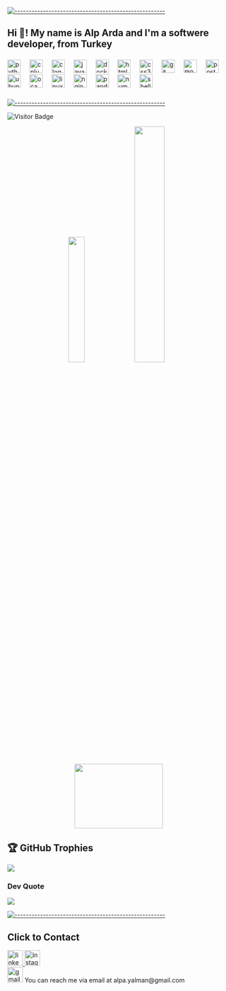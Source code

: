[![-----------------------------------------------------](
https://raw.githubusercontent.com/andreasbm/readme/master/assets/lines/aqua.png)](https://github.com/alpardayalman?tab=repositories)

<h2 align="left">Hi 👋! My name is Alp Arda and I'm a softwere developer, from Turkey</h2>

###

<div align="left">
  <img src="https://cdn.jsdelivr.net/gh/devicons/devicon/icons/python/python-original.svg" height="30" alt="python logo"  />
  <img width="12" />
  <img src="https://cdn.jsdelivr.net/gh/devicons/devicon/icons/cplusplus/cplusplus-original.svg" height="30" alt="cplusplus logo" />
  <img width="12" />
  <img src="https://cdn.jsdelivr.net/gh/devicons/devicon/icons/c/c-original.svg" height="30" alt="c logo" />
  <img width="12" />
  <img src="https://cdn.jsdelivr.net/gh/devicons/devicon/icons/javascript/javascript-original.svg" height="30" alt="javascript logo"  />
  <img width="12" />
  <img src="https://cdn.jsdelivr.net/gh/devicons/devicon/icons/docker/docker-original.svg" height="30" alt="docker logo" />
  <img width="12" />
  <img src="https://cdn.jsdelivr.net/gh/devicons/devicon/icons/html5/html5-original.svg" height="30" alt="html5 logo"  />
  <img width="12" />
  <img src="https://cdn.jsdelivr.net/gh/devicons/devicon/icons/css3/css3-original.svg" height="30" alt="css3 logo"  />
  <img width="12" />
  <img src="https://cdn.jsdelivr.net/gh/devicons/devicon/icons/git/git-original.svg" height="30" alt="git logo" />
  <img width="12" />
  <img src="https://cdn.jsdelivr.net/gh/devicons/devicon/icons/mongodb/mongodb-original.svg" height="30" alt="mongodb logo" />
  <img width="12" />
  <img src="https://cdn.jsdelivr.net/gh/devicons/devicon/icons/postgresql/postgresql-original.svg" height="30" alt="postgresql logo" />
  <img width="12" />
  <img src="https://cdn.jsdelivr.net/gh/devicons/devicon/icons/ubuntu/ubuntu-plain.svg" height="30" alt="ubuntu logo" />
  <img width="12" />
  <img src="https://cdn.jsdelivr.net/gh/devicons/devicon/icons/ocaml/ocaml-original.svg" height="30" alt="ocaml logo" />
  <img width="12" />
  <img src="https://cdn.jsdelivr.net/gh/devicons/devicon/icons/linux/linux-original.svg" height="30" alt="linux logo" />
  <img width="12" />
  <img src="https://cdn.jsdelivr.net/gh/devicons/devicon/icons/nginx/nginx-original.svg" height="30" alt="nginx logo" />
  <img width="12" />
  <img src="https://cdn.jsdelivr.net/gh/devicons/devicon/icons/pandas/pandas-original.svg" height="30" alt="pandas logo" />
  <img width="12" />
  <img src="https://cdn.jsdelivr.net/gh/devicons/devicon/icons/numpy/numpy-original.svg" height="30" alt="numpy logo" />
<img width="12" />
 <img src="https://img.shields.io/static/v1?message=Shell%20Script&logo=linux&label=&color=orange&logoColor=white&labelColor=&style=for-the-badge" height="30" alt="shell script logo" />
<img width="12" />
</div>

###


###

[![-----------------------------------------------------](
https://raw.githubusercontent.com/andreasbm/readme/master/assets/lines/aqua.png)](https://github.com/alpardayalman?tab=repositories)

![Visitor Badge](https://visitor-badge.laobi.icu/badge?page_id=alpardayalman1.alpardayalman)
 
<p align="center">
 
<!--  <img width="35%" src="https://github-readme-stats.vercel.app/api?username=alpardayalman&show_icons=true&include_all_commits=true&theme=blue-green" alt="Alp's Github Stats" /> -->
 <img width="27%" src="https://github-readme-stats.vercel.app/api/top-langs/?username=alpardayalman&layout=compact&count_private=true&theme=blue-green" />
 <img width="37%" src="https://github-readme-streak-stats.herokuapp.com/?user=alpardayalman&show_icons=true&locale=en&layout=compact&theme=blue-green&line_height=0" />
  <img height="146" width="200" src="https://i.pinimg.com/originals/2f/45/a2/2f45a2bfde367d5608532bb880f6a64d.gif" />
</p> 

## 🏆 GitHub Trophies
![](https://github-profile-trophy.vercel.app/?username=alpardayalman&theme=radical&no-frame=false&no-bg=true&margin-w=4)

### Dev Quote
![](https://quotes-github-readme.vercel.app/api?type=horizontal&theme=radical)
 
[![-----------------------------------------------------](
https://raw.githubusercontent.com/andreasbm/readme/master/assets/lines/aqua.png)](https://github.com/alpardayalman?tab=repositories)


## Click to Contact

<div align="left">
 <a href="https://www.linkedin.com/in/alp-arda-yalman-597851173/">
  <img src="https://img.shields.io/static/v1?message=LinkedIn&logo=linkedin&label=&color=0077B5&logoColor=white&labelColor=&style=for-the-badge" height="35" alt="linkedin logo"  />
</a>
 <a href="https://www.instagram.com/alpayalman"/>
  <img src="https://img.shields.io/static/v1?message=Instagram&logo=instagram&label=&color=E4405F&logoColor=white&labelColor=&style=for-the-badge" height="35" alt="instagram logo"  />
 </a>
</div>
 <img src="https://img.shields.io/static/v1?message=Gmail&logo=gmail&label=&color=D14836&logoColor=white&labelColor=&style=for-the-badge" height="35" alt="gmail logo"  />
You can reach me via email at alpa.yalman@gmail.com
